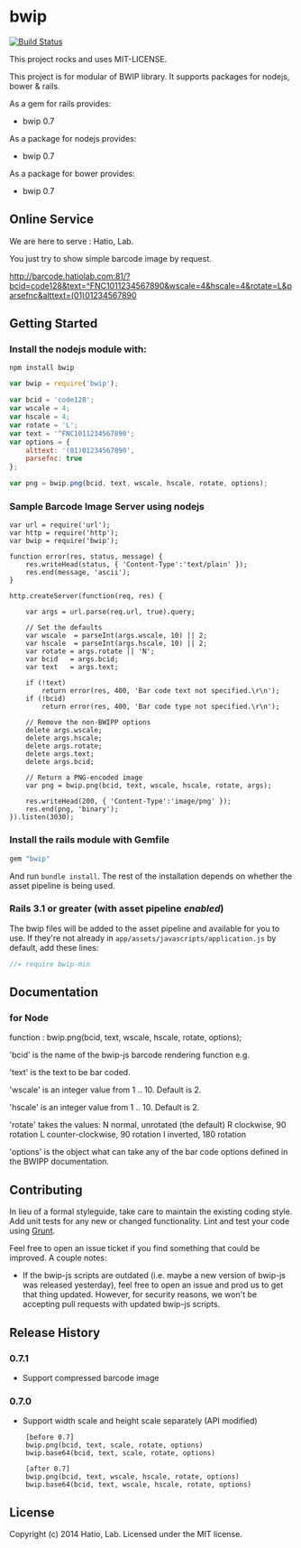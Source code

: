 # bwip
[![Build Status](https://secure.travis-ci.org/heartyoh/bwip.png?branch=master)](http://travis-ci.org/heartyoh/bwip)

This project rocks and uses MIT-LICENSE.

This project is for modular of BWIP library.
It supports packages for nodejs, bower & rails.

As a gem for rails provides:

  * bwip 0.7

As a package for nodejs provides:

  * bwip 0.7

As a package for bower provides:

  * bwip 0.7

## Online Service

We are here to serve : Hatio, Lab.

You just try to show simple barcode image by request.

http://barcode.hatiolab.com:81/?bcid=code128&text=^FNC1011234567890&wscale=4&hscale=4&rotate=L&parsefnc&alttext=(01)01234567890

## Getting Started
### Install the nodejs module with:
`npm install bwip`

```javascript
var bwip = require('bwip');

var bcid = 'code128';
var wscale = 4;
var hscale = 4;
var rotate = 'L';
var text = '^FNC1011234567890';
var options = {
	alttext: '(01)01234567890',
	parsefnc: true
};

var png = bwip.png(bcid, text, wscale, hscale, rotate, options);
```

### Sample Barcode Image Server using nodejs
```
var url = require('url');
var http = require('http');
var bwip = require('bwip');

function error(res, status, message) {
	res.writeHead(status, { 'Content-Type':'text/plain' });
	res.end(message, 'ascii');
}

http.createServer(function(req, res) {

	var args = url.parse(req.url, true).query;

	// Set the defaults
    var wscale  = parseInt(args.wscale, 10) || 2;
    var hscale  = parseInt(args.hscale, 10) || 2;
	var rotate = args.rotate || 'N';
	var bcid   = args.bcid;
	var text   = args.text;

	if (!text)
		return error(res, 400, 'Bar code text not specified.\r\n');
	if (!bcid)
		return error(res, 400, 'Bar code type not specified.\r\n');

	// Remove the non-BWIPP options
    delete args.wscale;
    delete args.hscale;
	delete args.rotate;
	delete args.text;
	delete args.bcid;

	// Return a PNG-encoded image
	var png = bwip.png(bcid, text, wscale, hscale, rotate, args);

	res.writeHead(200, { 'Content-Type':'image/png' });
	res.end(png, 'binary');
}).listen(3030);
```

### Install the rails module with Gemfile

```ruby
gem "bwip"
```

And run `bundle install`. The rest of the installation depends on
whether the asset pipeline is being used.

### Rails 3.1 or greater (with asset pipeline *enabled*)

The bwip files will be added to the asset pipeline and available for you to use. If they're not already in `app/assets/javascripts/application.js` by default, add these lines:

```js
//= require bwip-min
```

## Documentation
### for Node
 function : bwip.png(bcid, text, wscale, hscale, rotate, options);

 'bcid' is the name of the bwip-js barcode rendering function e.g.

 'text' is the text to be bar coded.

 'wscale' is an integer value from 1 .. 10.  Default is 2.

 'hscale' is an integer value from 1 .. 10.  Default is 2.

 'rotate' takes the values: 
		N	normal, unrotated (the default)
		R	clockwise, 90 rotation
		L	counter-clockwise, 90 rotation
		I	inverted, 180 rotation

 'options' is the object what can take any of the bar code options defined in the BWIPP documentation.

## Contributing
In lieu of a formal styleguide, take care to maintain the existing coding style. Add unit tests for any new or changed functionality. Lint and test your code using [Grunt](http://gruntjs.com/).

Feel free to open an issue ticket if you find something that could be improved. A couple notes:

* If the bwip-js scripts are outdated (i.e. maybe a new version of bwip-js was released yesterday), feel free to open an issue and prod us to get that thing updated. However, for security reasons, we won't be accepting pull requests with updated bwip-js scripts.

## Release History

### 0.7.1
- Support compressed barcode image

### 0.7.0
- Support width scale and height scale separately (API modified)
```
	[before 0.7] 
    bwip.png(bcid, text, scale, rotate, options)
    bwip.base64(bcid, text, scale, rotate, options)
    
    [after 0.7] 
    bwip.png(bcid, text, wscale, hscale, rotate, options)
    bwip.base64(bcid, text, wscale, hscale, rotate, options)
```

## License
Copyright (c) 2014 Hatio, Lab. Licensed under the MIT license.
